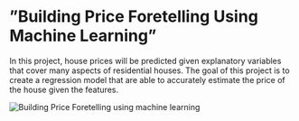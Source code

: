 # ”Building Price Foretelling Using Machine Learning”
In this project, house prices will be predicted given explanatory variables that cover many aspects of residential houses. The goal of this project is to create a regression model that are able to accurately estimate the price of the house given the features.

![Building Price Foretelling using machine learning](https://drive.google.com/file/d/155tpQWl8EjJpGEHljpgIMbbFnN-PT_Vh/view?usp=sharing)


